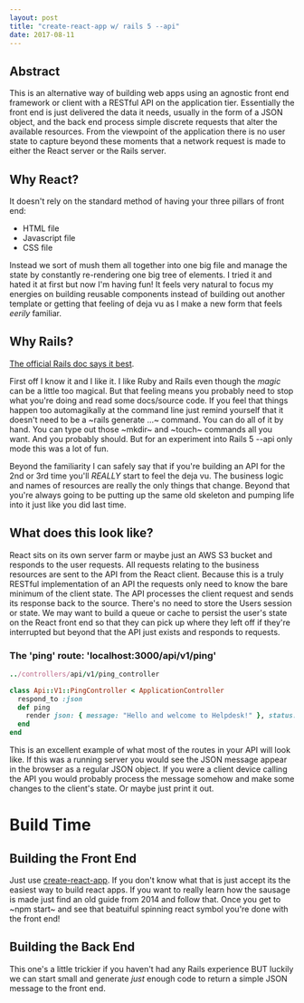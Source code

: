 ```yaml
---
layout: post
title: "create-react-app w/ rails 5 --api"
date: 2017-08-11
---
```

## Abstract ##
This is an alternative way of building web apps using an agnostic front end framework or client with a RESTful API on the application tier.  Essentially the front end is just delivered the data it needs, usually in the form of a JSON object, and the back end process simple discrete requests that alter the available resources.  From the viewpoint of the application there is no user state to capture beyond these moments that a network request is made to either the React server or the Rails server.

## Why React? ##
It doesn't rely on the standard method of having your three pillars of front end:
- HTML file
- Javascript file
- CSS file

Instead we sort of mush them all together  into one big file and manage the state by constantly re-rendering one big tree of elements.  I tried it and hated it at first but now I'm having fun!  It feels very natural to focus my energies on building reusable components instead of building out another template or getting that feeling of deja vu as I make a new form that feels *eerily* familiar.

## Why Rails? ##
[The official Rails doc says it best](http://edgeguides.rubyonrails.org/api_app.html).

First off I know it and I like it.  I like Ruby and Rails even though the *magic* can be a little too magical.  But that feeling means you probably need to stop what you're doing and read some docs/source code.  If you feel that things happen too automagikally at the command line just remind yourself that it doesn't need to be a ~rails generate ...~ command.  You can do all of it by hand.  You can type out those ~mkdir~ and ~touch~ commands all you want.  And you probably should.  But for an experiment into Rails 5 --api only mode this was a lot of fun.

Beyond the familiarity I can safely say that if you're building an API for the 2nd or 3rd time you'll *REALLY* start to feel the deja vu.  The business logic and names of resources are really the only things that change.  Beyond that you're always going to be putting up the same old skeleton and pumping life into it just like you did last time.


## What does this look like? ##
React sits on its own server farm or maybe just an AWS S3 bucket and responds to the user requests.  All requests relating to the business resources are sent to the API from the React client.  Because this is a truly RESTful implementation of an API the requests only need to know the bare minimum of the client state.  The API processes the client request and sends its response back to the source.  There's no need to store the Users session or state.  We may want to build a queue or cache to persist the user's state on the React front end so that they can pick up where they left off if they're interrupted but beyond that the API just exists and responds to requests.

### The 'ping' route: 'localhost:3000/api/v1/ping' ###
~~~ruby
../controllers/api/v1/ping_controller

class Api::V1::PingController < ApplicationController
  respond_to :json
  def ping
    render json: { message: "Hello and welcome to Helpdesk!" }, status: :ok 
  end
end
~~~

This is an excellent example of what most of the routes in your API will look like.  If this was a running server you would see the JSON message appear in the browser as a regular JSON object.  If you were a client device calling the API you would probably process the message somehow and make some changes to the client's state.  Or maybe just print it out.

# Build Time ##

## Building the Front End ##
Just use [create-react-app](https://github.com/facebookincubator/create-react-app). If you don't know what that is just accept its the easiest way to build react apps.  If you want to really learn how the sausage is made just find an old guide from 2014 and follow that.  Once you get to ~npm start~ and see that beatuiful spinning react symbol you're done with the front end!

## Building the Back End ##
This one's a little trickier if you haven't had any Rails experience BUT luckily we can start small and generate *just* enough code to return a simple JSON  message to the front end.
